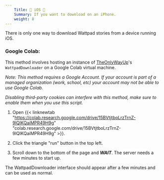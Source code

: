```yaml
---
    Title: 🍎 iOS 🍎
    Summary: If you want to download on an iPhone.
    weight: 8
---
```

There is only one way to download Wattpad stories from a device running iOS.

### Google Colab:

This method involves hosting an instance of [TheOnlyWayUp](https://github.com/TheOnlyWayUp)'s `WattpadDownloader` on a Google Colab virtual machine.

*Note: This method requires a Google Account. If your account is part of a managed organization (work, school, etc) your account may not be able to use Google Colab.*

*Disabling third-party cookies can interfere with this method, make sure to enable them when you use this script.*

1) Open {{< linknewtab "https://colab.research.google.com/drive/15BVtjtboLrzTrnZ-9lQIKQaiMPR49H9g" "colab.research.google.com/drive/15BVtjtboLrzTrnZ-9lQIKQaiMPR49H9g" >}}.

2) Click the triangle "run" button in the top left.

3) Scroll down to the bottom of the page and ***WAIT***. The server needs a few minutes to start up.

The WattpadDownloader interface should appear after a few minutes and can be used as normal.
